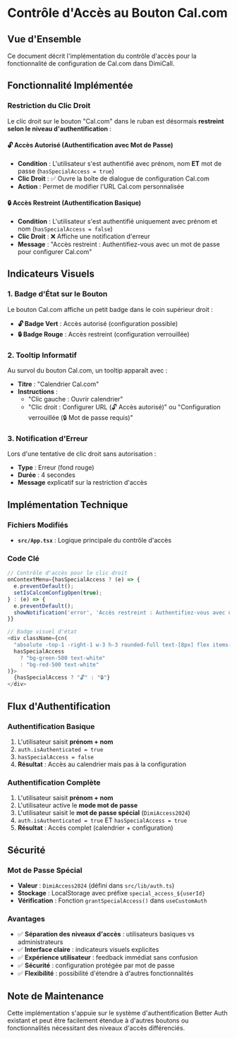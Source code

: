 # Contrôle d'Accès au Bouton Cal.com

## Vue d'Ensemble
Ce document décrit l'implémentation du contrôle d'accès pour la fonctionnalité de configuration de Cal.com dans DimiCall.

## Fonctionnalité Implémentée

### Restriction du Clic Droit
Le clic droit sur le bouton "Cal.com" dans le ruban est désormais **restreint selon le niveau d'authentification** :

#### 🔓 **Accès Autorisé** (Authentification avec Mot de Passe)
- **Condition** : L'utilisateur s'est authentifié avec prénom, nom **ET** mot de passe (`hasSpecialAccess = true`)
- **Clic Droit** : ✅ Ouvre la boîte de dialogue de configuration Cal.com
- **Action** : Permet de modifier l'URL Cal.com personnalisée

#### 🔒 **Accès Restreint** (Authentification Basique)
- **Condition** : L'utilisateur s'est authentifié uniquement avec prénom et nom (`hasSpecialAccess = false`)
- **Clic Droit** : ❌ Affiche une notification d'erreur
- **Message** : "Accès restreint : Authentifiez-vous avec un mot de passe pour configurer Cal.com"

## Indicateurs Visuels

### 1. Badge d'État sur le Bouton
Le bouton Cal.com affiche un petit badge dans le coin supérieur droit :
- **🔓 Badge Vert** : Accès autorisé (configuration possible)
- **🔒 Badge Rouge** : Accès restreint (configuration verrouillée)

### 2. Tooltip Informatif
Au survol du bouton Cal.com, un tooltip apparaît avec :
- **Titre** : "Calendrier Cal.com"
- **Instructions** : 
  - "Clic gauche : Ouvrir calendrier"
  - "Clic droit : Configurer URL (🔓 Accès autorisé)" ou "Configuration verrouillée (🔒 Mot de passe requis)"

### 3. Notification d'Erreur
Lors d'une tentative de clic droit sans autorisation :
- **Type** : Erreur (fond rouge)
- **Durée** : 4 secondes
- **Message** explicatif sur la restriction d'accès

## Implémentation Technique

### Fichiers Modifiés
- **`src/App.tsx`** : Logique principale du contrôle d'accès

### Code Clé
```typescript
// Contrôle d'accès pour le clic droit
onContextMenu={hasSpecialAccess ? (e) => {
  e.preventDefault();
  setIsCalcomConfigOpen(true);
} : (e) => {
  e.preventDefault();
  showNotification('error', 'Accès restreint : Authentifiez-vous avec un mot de passe pour configurer Cal.com', 4000);
}}

// Badge visuel d'état
<div className={cn(
  "absolute -top-1 -right-1 w-3 h-3 rounded-full text-[8px] flex items-center justify-center",
  hasSpecialAccess 
    ? "bg-green-500 text-white" 
    : "bg-red-500 text-white"
)}>
  {hasSpecialAccess ? "🔓" : "🔒"}
</div>
```

## Flux d'Authentification

### Authentification Basique
1. L'utilisateur saisit **prénom + nom**
2. `auth.isAuthenticated = true`
3. `hasSpecialAccess = false`
4. **Résultat** : Accès au calendrier mais pas à la configuration

### Authentification Complète
1. L'utilisateur saisit **prénom + nom**
2. L'utilisateur active le **mode mot de passe**
3. L'utilisateur saisit le **mot de passe spécial** (`DimiAccess2024`)
4. `auth.isAuthenticated = true` ET `hasSpecialAccess = true`
5. **Résultat** : Accès complet (calendrier + configuration)

## Sécurité

### Mot de Passe Spécial
- **Valeur** : `DimiAccess2024` (défini dans `src/lib/auth.ts`)
- **Stockage** : LocalStorage avec préfixe `special_access_${userId}`
- **Vérification** : Fonction `grantSpecialAccess()` dans `useCustomAuth`

### Avantages
- ✅ **Séparation des niveaux d'accès** : utilisateurs basiques vs administrateurs
- ✅ **Interface claire** : indicateurs visuels explicites
- ✅ **Expérience utilisateur** : feedback immédiat sans confusion
- ✅ **Sécurité** : configuration protégée par mot de passe
- ✅ **Flexibilité** : possibilité d'étendre à d'autres fonctionnalités

## Note de Maintenance

Cette implémentation s'appuie sur le système d'authentification Better Auth existant et peut être facilement étendue à d'autres boutons ou fonctionnalités nécessitant des niveaux d'accès différenciés. 